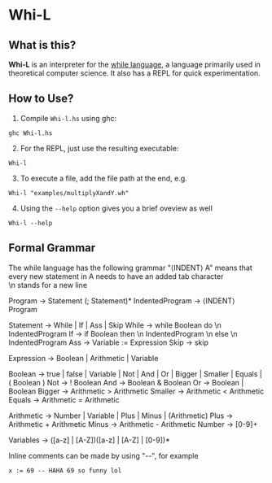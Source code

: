 Whi-L
====================================================

What is this?
---
**Whi-L** is an interpreter for the [while language](https://en.wikipedia.org/wiki/While_loop#cite_ref-3), a language primarily used in theoretical computer science. It also has a REPL for quick experimentation. 

How to Use?
---

1. Compile `Whi-l.hs` using ghc:
```
ghc Whi-l.hs
```
2. For the REPL, just use the resulting executable:
```
Whi-l
```
3. To execute a file, add the file path at the end, e.g.
```
Whi-l "examples/multiplyXandY.wh"
```
4. Using the `--help` option gives you a brief oveview as well
```
Whi-l --help
```

Formal Grammar
---
The while language has the following grammar
"$\left<\mathrm{INDENT}\right>$ A" means that every new statement in A needs to have an added tab character  
\n stands for a new line

Program $\to$ Statement (; Statement)*
IndentedProgram $\to$ $\left<\mathrm{INDENT}\right>$ Program 

Statement $\to$ While | If | Ass | Skip
While $\to$ while Boolean do \n IndentedProgram 
If $\to$ if Boolean then \n IndentedProgram \n else \n IndentedProgram 
Ass $\to$ Variable := Expression
Skip $\to$ skip

Expression $\to$ Boolean | Arithmetic | Variable

Boolean $\to$ true | false | Variable | Not | And | Or | Bigger | Smaller | Equals | ( Boolean )
Not $\to$ ! Boolean
And $\to$ Boolean & Boolean
Or $\to$ Boolean | Boolean
Bigger $\to$ Arithmetic > Arithmetic
Smaller $\to$ Arithmetic < Arithmetic
Equals $\to$ Arithmetic = Arithmetic

Arithmetic $\to$ Number | Variable | Plus | Minus | (Arithmetic)
Plus $\to$ Arithmetic + Arithmetic
Minus $\to$ Arithmetic - Arithmetic
Number $\to$ [0-9]+

Variables $\to$ ([a-z] | [A-Z])([a-z] | [A-Z] | [0-9])*

Inline comments can be made by using "--", for example 
```
x := 69 -- HAHA 69 so funny lol
```   

